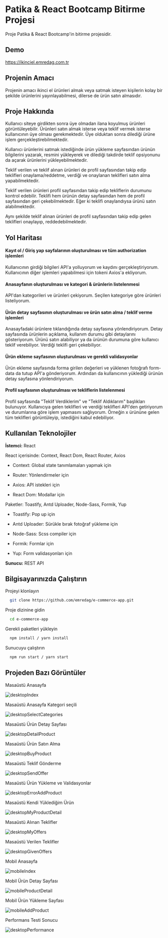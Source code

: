 
# Patika & React Bootcamp Bitirme Projesi

Proje Patika & React Bootcamp'in bitirme projesidir. 

## Demo 
https://ikinciel.emredag.com.tr


## Projenin Amacı

Projenin amacı ikinci el ürünleri almak veya satmak isteyen kişilerin kolay bir şekilde ürünlerini yayınlayabilmesi, dilerse de ürün satın almasıdır.


## Proje Hakkında
Kullanıcı siteye girdikten sonra üye olmadan ilana koyulmuş ürünleri görüntüleyebilir. Ürünleri satın almak isterse veya teklif vermek isterse kullanıcının üye olması gerekmektedir. Üye olduktan sonra dilediği ürüne işlem gerçekleştirebilmektedir.

Kullanıcı ürünlerini satmak istediğinde ürün yükleme sayfasından ürünün bilgilerini yazarak, resmini yükleyerek ve dilediği takdirde teklif opsiyonunu da açarak ürünlerini yükleyebilmektedir. 

Teklif verilen ve teklif alınan ürünleri de profil sayfasından takip edip teklifleri onaylama/reddetme, verdiği ve onaylanan teklifleri satın alma yapabilmektedir.


Teklif verilen ürünleri profil sayfasından takip edip tekliflerin durumunu kontrol edebilir. Teklifi hem ürünün detay sayfasından hem de profil sayfasından geri çekebilmektedir. Eğer ki teklifi onaylandıysa ürünü satın alabilmektedir.

Aynı şekilde teklif alınan ürünleri de profil sayfasından takip edip gelen teklifleri onaylayıp, reddedebilmektedir.



## Yol Haritası

#### Kayıt ol / Giriş yap sayfalarının oluşturulması ve tüm authorization işlemleri
Kullanıcının girdiği bilgileri API'a yolluyorum ve kaydını gerçekleştiriyorum. Kullanıcının diğer işlemleri yapabilmesi için tokeni Axios'a ekliyorum.

#### Anasayfanın oluşturulması ve kategori & ürünlerin listelenmesi
API'dan kategorileri ve ürünleri çekiyorum. Seçilen kategoriye göre ürünleri listeliyorum.

#### Ürün detay sayfasının oluşturulması ve ürün satın alma / teklif verme işlemleri
Anasayfadaki ürünlere tıklandığında detay sayfasına yönlendiriyorum. Detay sayfasında ürünlerin açıklama, kullanım durumu gibi detaylarını gösteriyorum. Ürünü satın alabiliyor ya da ürünün durumuna göre kullanıcı teklif verebiliyor. Verdiği teklifi geri çekebiliyor.


#### Ürün ekleme sayfasının oluşturulması ve gerekli validasyonlar
Ürün ekleme sayfasında forma girilen değerleri ve yüklenen fotoğrafı form-data da tutup API'a gönderiyorum. Ardından da kullanıcının yüklediği ürünün detay sayfasına yönlendiriyorum.


#### Profil sayfasının oluşturulması ve tekliflerin listelenmesi
Profil sayfasında "Teklif Verdiklerim" ve "Teklif Aldıklarım" başlıkları bulunuyor. Kullanıcıya gelen teklifleri ve verdiği teklifleri API'den getiriyorum ve durumlarına göre işlem yapmasını sağlıyorum. Örneğin x ürününe gelen tüm teklifleri görüntüleyip, istediğini kabul edebiliyor.


 
## Kullanılan Teknolojiler

**İstemci:** React

React içerisinde: Context, React Dom, React Router, Axios

- Context: Global state tanımlamaları yapmak için

- Router: Yönlendirmeler için

- Axios: API istekleri için

- React Dom: Modallar için



Paketler: Toastify, Antd Uploader, Node-Sass, Formik, Yup

- Toastify: Pop up için
 
- Antd Uploader: Sürükle bırak fotoğraf yükleme için

- Node-Sass: Scss compiler için

- Formik: Formlar için

- Yup: Form validasyonları için

**Sunucu:** REST API

  
## Bilgisayarınızda Çalıştırın

Projeyi klonlayın

```bash
  git clone https://github.com/emredag/e-commerce-app.git
```

Proje dizinine gidin

```bash
  cd e-commerce-app
```

Gerekli paketleri yükleyin

```bash
  npm install / yarn install
```

Sunucuyu çalıştırın

```bash
  npm run start / yarn start
```


## Projeden Bazı Görüntüler

Masaüstü Anasayfa

![desktopIndex](https://user-images.githubusercontent.com/67982673/167363082-b72c056b-b5dd-4d29-ae53-99e7483218c3.png)

Masaüstü Anasayfa Kategori seçili

![desktopSelectCategories](https://user-images.githubusercontent.com/67982673/167363152-aac7758d-c5e3-4398-bbfa-cbb52a67db8a.png)

Masaüstü Ürün Detay Sayfası

![desktopDetailProduct](https://user-images.githubusercontent.com/67982673/167363187-489f9bc9-3198-4ec9-ac80-7c7e0e034d9a.png)

Masaüstü Ürün Satın Alma

![desktopBuyProduct](https://user-images.githubusercontent.com/67982673/167363282-223dafe5-1043-4cef-bfcb-b39dd03fab9f.png)

Masaüstü Teklif Gönderme

![desktopSendOffer](https://user-images.githubusercontent.com/67982673/167363289-bec7a0d8-3753-40de-9033-a63eebbc06cc.png)

Masaüstü Ürün Yükleme ve Validasyonlar

![desktopErrorAddProduct](https://user-images.githubusercontent.com/67982673/167363316-dd9755c1-8159-4135-ba90-4b4f0715a153.png)

Masaüstü Kendi Yüklediğim Ürün

![desktopMyProductDetail](https://user-images.githubusercontent.com/67982673/167363326-b15659fc-28a5-4e10-9adb-72b7fa3b4f7d.png)

Masaüstü Alınan Teklifler

![desktopMyOffers](https://user-images.githubusercontent.com/67982673/167363364-16279469-916d-4cec-bddb-fc3e66c64580.png)

Masaüstü Verilen Teklifler

![desktopGivenOffers](https://user-images.githubusercontent.com/67982673/167363371-f8239fee-e5a5-4cd2-a2fa-7fc0e7d638b5.png)

Mobil Anasayfa 

![mobileIndex](https://user-images.githubusercontent.com/67982673/167363405-8470cf0f-2161-49f8-b262-0576099af581.png)

Mobil Ürün Detay Sayfası

![mobileProductDetail](https://user-images.githubusercontent.com/67982673/167363430-1a424fcd-fb34-423a-8114-cb29de82f664.png)

Mobil Ürün Yükleme Sayfası

![mobileAddProduct](https://user-images.githubusercontent.com/67982673/167363414-9281a15c-e540-4c8a-a163-c76ace0a4344.png)

Performans Testi Sonucu

![desktopPerformance](https://user-images.githubusercontent.com/67982673/167363455-17ba7d9a-99b3-4de2-aab8-6025dcebff2c.png)



  
